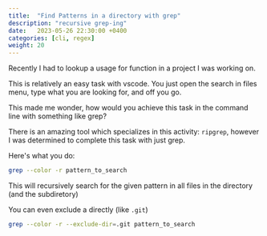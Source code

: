 ```yaml
---
title:  "Find Patterns in a directory with grep"
description: "recursive grep-ing"
date:   2023-05-26 22:30:00 +0400
categories: [cli, regex]
weight: 20
---
```

Recently I had to lookup a usage for function in a project I was working on.

This is relatively an easy task with vscode. You just open the search in files menu, type what you are looking for, and off you go.

This made me wonder, how would you achieve this task in the command line with something like grep?

There is an amazing tool which specializes in this activity: `ripgrep`, however I was determined to complete this task with just grep.

Here's what you do:

``` bash
grep --color -r pattern_to_search
```

This will recursively search for the given pattern in all files in the directory (and the subdiretory)

You can even exclude a directly (like `.git`)

``` bash
grep --color -r --exclude-dir=.git pattern_to_search
```